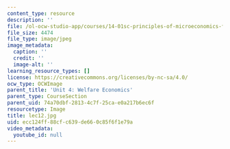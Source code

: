 ```yaml
---
content_type: resource
description: ''
file: /ol-ocw-studio-app/courses/14-01sc-principles-of-microeconomics-fall-2011/ecc124ff88cfc639de660c85f6f1e79a_lec12.jpg
file_size: 4474
file_type: image/jpeg
image_metadata:
  caption: ''
  credit: ''
  image-alt: ''
learning_resource_types: []
license: https://creativecommons.org/licenses/by-nc-sa/4.0/
ocw_type: OCWImage
parent_title: 'Unit 4: Welfare Economics'
parent_type: CourseSection
parent_uid: 74a70dbf-2813-4c7f-25ca-e0a217b6ec6f
resourcetype: Image
title: lec12.jpg
uid: ecc124ff-88cf-c639-de66-0c85f6f1e79a
video_metadata:
  youtube_id: null
---
```

